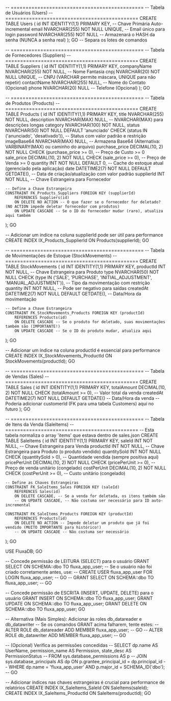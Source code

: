 -- =============================================
-- Tabela de Usuários (Users)
-- =============================================
CREATE TABLE Users (
    id INT IDENTITY(1,1) PRIMARY KEY, -- Chave Primária Auto-incremental
    email NVARCHAR(255) NOT NULL UNIQUE, -- Email único para login
    password NVARCHAR(255) NOT NULL -- Armazenará o HASH da senha (NUNCA a senha real)
);
GO -- Separa os lotes de comandos

-- =============================================
-- Tabela de Fornecedores (Suppliers)
-- =============================================
CREATE TABLE Suppliers (
    id INT IDENTITY(1,1) PRIMARY KEY,
    companyName NVARCHAR(255) NOT NULL, -- Nome Fantasia
    cnpj NVARCHAR(20) NOT NULL UNIQUE, -- CNPJ (VARCHAR permite máscara, UNIQUE para não repetir)
    contactName NVARCHAR(255) NULL, -- Nome do Contato (Opcional)
    phone NVARCHAR(20) NULL -- Telefone (Opcional)
);
GO

-- =============================================
-- Tabela de Produtos (Products)
-- =============================================
CREATE TABLE Products (
    id INT IDENTITY(1,1) PRIMARY KEY,
    title NVARCHAR(255) NOT NULL,
    description NVARCHAR(MAX) NULL, -- NVARCHAR(MAX) para descrições longas
    category NVARCHAR(100) NOT NULL,
    status NVARCHAR(50) NOT NULL DEFAULT 'anunciado' CHECK (status IN ('anunciado', 'desativado')), -- Status com valor padrão e restrição
    imageBase64 NVARCHAR(MAX) NULL, -- Armazena Base64 (Alternativa: VARBINARY(MAX) ou caminho do arquivo)
    purchase_price DECIMAL(10, 2) NOT NULL CHECK (purchase_price >= 0), -- Preço de Custo >= 0
    sale_price DECIMAL(10, 2) NOT NULL CHECK (sale_price >= 0), -- Preço de Venda >= 0
    quantity INT NOT NULL DEFAULT 0, -- Cache do estoque atual (gerenciado pela aplicação)
    date DATETIME2(7) NOT NULL DEFAULT GETDATE(), -- Data de criação/atualização com valor padrão
    supplierId INT NOT NULL, -- Chave Estrangeira para Fornecedor

    -- Define a Chave Estrangeira
    CONSTRAINT FK_Products_Suppliers FOREIGN KEY (supplierId)
        REFERENCES Suppliers(id)
        ON DELETE NO ACTION -- O que fazer se o fornecedor for deletado? (NO ACTION impede deletar fornecedor com produtos)
        ON UPDATE CASCADE -- Se o ID do fornecedor mudar (raro), atualiza aqui também
);
GO

-- Adicionar um índice na coluna supplierId pode ser útil para performance
CREATE INDEX IX_Products_SupplierId ON Products(supplierId);
GO

-- =============================================
-- Tabela de Movimentações de Estoque (StockMovements)
-- =============================================
CREATE TABLE StockMovements (
    id INT IDENTITY(1,1) PRIMARY KEY,
    productId INT NOT NULL, -- Chave Estrangeira para Produto
    type NVARCHAR(50) NOT NULL CHECK (type IN ('SALE', 'PURCHASE', 'INITIAL_ADJUSTMENT', 'MANUAL_ADJUSTMENT')), -- Tipo da movimentação com restrição
    quantity INT NOT NULL, -- Pode ser negativo para saídas
    createdAt DATETIME2(7) NOT NULL DEFAULT GETDATE(), -- Data/Hora da movimentação

    -- Define a Chave Estrangeira
    CONSTRAINT FK_StockMovements_Products FOREIGN KEY (productId)
        REFERENCES Products(id)
        ON DELETE CASCADE -- Se o produto for deletado, suas movimentações também são (IMPORTANTE!)
        ON UPDATE CASCADE -- Se o ID do produto mudar, atualiza aqui
);
GO

-- Adicionar um índice na coluna productId é essencial para performance
CREATE INDEX IX_StockMovements_ProductId ON StockMovements(productId);
GO

-- =============================================
-- Tabela de Vendas (Sales)
-- =============================================
CREATE TABLE Sales (
    id INT IDENTITY(1,1) PRIMARY KEY,
    totalAmount DECIMAL(10, 2) NOT NULL CHECK (totalAmount >= 0), -- Valor total da venda
    createdAt DATETIME2(7) NOT NULL DEFAULT GETDATE() -- Data/Hora da venda
    -- Poderia adicionar customerId (FK para uma tabela Customers) aqui no futuro
);
GO

-- =============================================
-- Tabela de Itens da Venda (SaleItems)
-- =============================================
-- Esta tabela normaliza o array 'items' que estava dentro de sales.json
CREATE TABLE SaleItems (
    id INT IDENTITY(1,1) PRIMARY KEY,
    saleId INT NOT NULL, -- Chave Estrangeira para Venda
    productId INT NOT NULL, -- Chave Estrangeira para Produto (o produto vendido)
    quantitySold INT NOT NULL CHECK (quantitySold > 0), -- Quantidade vendida (sempre positiva aqui)
    pricePerUnit DECIMAL(10, 2) NOT NULL CHECK (pricePerUnit >= 0), -- Preço de venda unitário (congelado)
    costPerUnit DECIMAL(10, 2) NOT NULL CHECK (costPerUnit >= 0), -- Custo unitário (congelado)

    -- Define as Chaves Estrangeiras
    CONSTRAINT FK_SaleItems_Sales FOREIGN KEY (saleId)
        REFERENCES Sales(id)
        ON DELETE CASCADE, -- Se a venda for deletada, os itens também são
        -- ON UPDATE CASCADE, -- Não costuma ser necessário para ID auto-incremental

    CONSTRAINT FK_SaleItems_Products FOREIGN KEY (productId)
        REFERENCES Products(id)
        ON DELETE NO ACTION -- Impede deletar um produto que já foi vendido (MUITO IMPORTANTE para histórico!)
        -- ON UPDATE CASCADE -- Não costuma ser necessário
);
GO


USE FluxaDB;
GO

-- Concede permissão de LEITURA (SELECT) para o usuário
GRANT SELECT ON SCHEMA::dbo TO fluxa_app_user; 
-- Se o usuário não foi criado corretamente antes, use:
-- CREATE USER fluxa_app_user FOR LOGIN fluxa_app_user; 
-- GO
-- GRANT SELECT ON SCHEMA::dbo TO fluxa_app_user; 
-- GO

-- Concede permissão de ESCRITA (INSERT, UPDATE, DELETE) para o usuário
GRANT INSERT ON SCHEMA::dbo TO fluxa_app_user;
GRANT UPDATE ON SCHEMA::dbo TO fluxa_app_user;
GRANT DELETE ON SCHEMA::dbo TO fluxa_app_user;
GO

-- Alternativa (Mais Simples): Adicionar às roles db_datareader e db_datawriter
-- Se os comandos GRANT acima falharem, tente estes:
-- ALTER ROLE db_datareader ADD MEMBER fluxa_app_user;
-- GO
-- ALTER ROLE db_datawriter ADD MEMBER fluxa_app_user;
-- GO

-- (Opcional) Verifica as permissões concedidas
-- SELECT dp.name AS UserName, permission_name AS Permission, state_desc AS PermissionStatus
-- FROM sys.database_permissions AS p
-- JOIN sys.database_principals AS dp ON p.grantee_principal_id = dp.principal_id
-- WHERE dp.name = 'fluxa_app_user' AND p.major_id = SCHEMA_ID('dbo');
-- GO

-- Adicionar índices nas chaves estrangeiras é crucial para performance de relatórios
CREATE INDEX IX_SaleItems_SaleId ON SaleItems(saleId);
CREATE INDEX IX_SaleItems_ProductId ON SaleItems(productId);
GO
